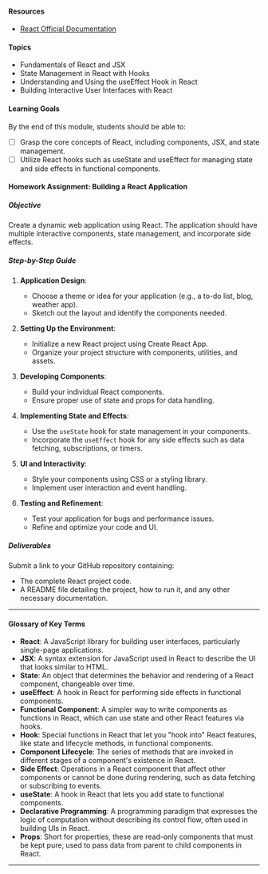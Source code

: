 #### Resources
- [React Official Documentation](https://react.dev/)

#### Topics
- Fundamentals of React and JSX
- State Management in React with Hooks
- Understanding and Using the useEffect Hook in React
- Building Interactive User Interfaces with React

#### Learning Goals
By the end of this module, students should be able to:
- [ ] Grasp the core concepts of React, including components, JSX, and state management.
- [ ] Utilize React hooks such as useState and useEffect for managing state and side effects in functional components.

#### Homework Assignment: Building a React Application

##### Objective
Create a dynamic web application using React. The application should have multiple interactive components, state management, and incorporate side effects.

##### Step-by-Step Guide

1. **Application Design**:
   - Choose a theme or idea for your application (e.g., a to-do list, blog, weather app).
   - Sketch out the layout and identify the components needed.

2. **Setting Up the Environment**:
   - Initialize a new React project using Create React App.
   - Organize your project structure with components, utilities, and assets.

3. **Developing Components**:
   - Build your individual React components.
   - Ensure proper use of state and props for data handling.

4. **Implementing State and Effects**:
   - Use the `useState` hook for state management in your components.
   - Incorporate the `useEffect` hook for any side effects such as data fetching, subscriptions, or timers.

5. **UI and Interactivity**:
   - Style your components using CSS or a styling library.
   - Implement user interaction and event handling.

6. **Testing and Refinement**:
   - Test your application for bugs and performance issues.
   - Refine and optimize your code and UI.

##### Deliverables
Submit a link to your GitHub repository containing:
- The complete React project code.
- A README file detailing the project, how to run it, and any other necessary documentation.

---

#### Glossary of Key Terms
- **React**: A JavaScript library for building user interfaces, particularly single-page applications.
- **JSX**: A syntax extension for JavaScript used in React to describe the UI that looks similar to HTML.
- **State**: An object that determines the behavior and rendering of a React component, changeable over time.
- **useEffect**: A hook in React for performing side effects in functional components.
- **Functional Component**: A simpler way to write components as functions in React, which can use state and other React features via hooks.
- **Hook**: Special functions in React that let you "hook into" React features, like state and lifecycle methods, in functional components.
- **Component Lifecycle**: The series of methods that are invoked in different stages of a component's existence in React.
- **Side Effect**: Operations in a React component that affect other components or cannot be done during rendering, such as data fetching or subscribing to events.
- **useState**: A hook in React that lets you add state to functional components.
- **Declarative Programming**: A programming paradigm that expresses the logic of computation without describing its control flow, often used in building UIs in React.
- **Props**: Short for properties, these are read-only components that must be kept pure, used to pass data from parent to child components in React.

---
